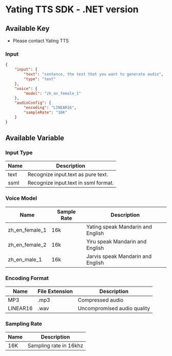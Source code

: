 # Yating TTS SDK - .NET version

## Available Key

- Please contact Yating TTS

### Input

```JSON
{
    "input": {
        "text": "sentence, the text that you want to generate audio",
        "type": "text"
    },
    "voice": {
        "model": "zh_en_female_1"
    },
    "audioConfig": {
        "encoding": "LINEAR16",
        "sampleRate": "16K"
    }
}
```

## Available Variable

### Input Type

| Name | Description                          |
| ---- | ------------------------------------ |
| text | Recognize input.text as pure text.   |
| ssml | Recognize input.text in ssml format. |

### Voice Model

| Name                    | Sample Rate | Description                       |
| ----------------------- | ----------- | --------------------------------- |
| zh_en_female_1 | 16k         | Yating speak Mandarin and English |
| zh_en_female_2 | 16k         | Yiru speak Mandarin and English   |
| zh_en_male_1   | 16k         | Jarvis speak Mandarin and English |

### Encoding Format

| Name     | File Extension | Description                 |
| -------- | -------------- | --------------------------- |
| MP3      | .mp3           | Compressed audio            |
| LINEAR16 | .wav           | Uncompromised audio quality |

### Sampling Rate

| Name | Description            |
| ---- | ---------------------- |
| 16K  | Sampling rate in 16khz |
